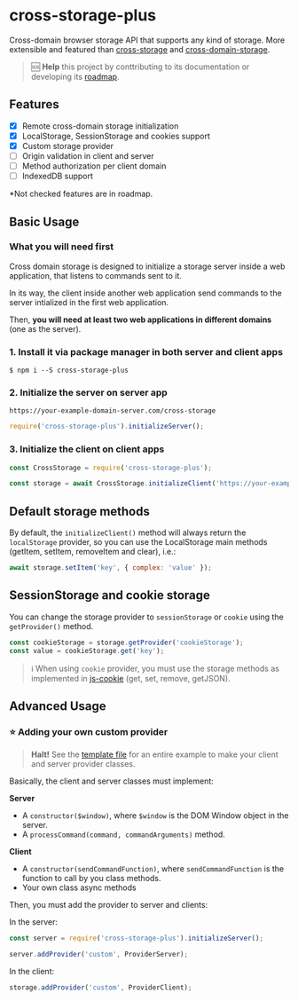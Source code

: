 # cross-storage-plus

Cross-domain browser storage API that supports any kind of storage. More extensible and featured than [cross-storage](https://github.com/zendesk/cross-storage) and [cross-domain-storage](https://github.com/MatthewLarner/cross-domain-storage).

> 🆘 **Help** this project by conttributing to its documentation or developing its [roadmap](#Features).

## Features

- [x] Remote cross-domain storage initialization
- [x] LocalStorage, SessionStorage and cookies support
- [x] Custom storage provider
- [ ] Origin validation in client and server
- [ ] Method authorization per client domain
- [ ] IndexedDB support

*Not checked features are in roadmap.

## Basic Usage

### What you will need first

Cross domain storage is designed to initialize a storage server inside a web application, that listens to commands sent to it.

In its way, the client inside another web application send commands to the server intialized in the first web application.

Then, **you will need at least two web applications in different domains** (one as the server).

### 1. Install it via package manager in both server and client apps

```
$ npm i --S cross-storage-plus
```

### 2. Initialize the server on server app

`https://your-example-domain-server.com/cross-storage`
```javascript
require('cross-storage-plus').initializeServer();
```

### 3. Initialize the client on client apps

```javascript
const CrossStorage = require('cross-storage-plus');

const storage = await CrossStorage.initializeClient('https://your-example-domain-server.com/cross-storage');
```

## Default storage methods

By default, the `initializeClient()` method will always return the `localStorage` provider, so you can use the LocalStorage main methods (getItem, setItem, removeItem and clear), i.e.:

```javascript
await storage.setItem('key', { complex: 'value' });
```

## SessionStorage and cookie storage

You can change the storage provider to `sessionStorage` or `cookie` using the `getProvider()` method.

```javascript
const cookieStorage = storage.getProvider('cookieStorage');
const value = cookieStorage.get('key');
```

> ℹ When using `cookie` provider, you must use the storage methods as implemented in [js-cookie](https://github.com/js-cookie/js-cookie) (get, set, remove, getJSON).

## Advanced Usage

### ⭐ Adding your own custom provider

> **Halt!** See the [template file](./CustomProvider.template.js) for an entire example to make your client and server provider classes.

Basically, the client and server classes must implement:

**Server**
- A `constructor($window)`, where `$window` is the DOM Window object in the server.
- A `processCommand(command, commandArguments)` method.

**Client**
- A `constructor(sendCommandFunction)`, where `sendCommandFunction` is the function to call by you class methods.
- Your own class async methods

Then, you must add the provider to server and clients:

In the server:

```javascript
const server = require('cross-storage-plus').initializeServer();

server.addProvider('custom', ProviderServer);
```

In the client:

```javascript
storage.addProvider('custom', ProviderClient);
```
